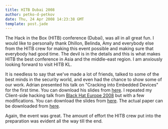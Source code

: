```yaml
---
title: HITB Dubai 2008
author: petko-d-petkov
date: Thu, 24 Apr 2008 14:23:38 GMT
template: post.jade
---
```


The Hack in the Box (HITB) conference (Dubai), was all in all great fun. I would like to personally thank Dhillon, Belinda, Amy and everybody else from the HITB crew for making this event possible and making sure that everybody had good time. The devil is in the details and this is what makes HITB the best conference in Asia and the middle-east region. I am anxiously looking forward to visit HITB KL.

It is needless to say that we've made a lot of friends, talked to some of the best minds in the security world, and even had the chance to show some of our work. Adrian presented his talk on "Cracking into Embedded Devices" for the first time. You can download his slides from [here](http://www.gnucitizen.org/static/blog/2008/04/cracking-into-embedded-devices-hitb-dubai-2008.pdf). I repeated my Client-side hacking talk from [Black Hat Europe 2008](/blog/black-hat-europe-2008/) but with a few modifications. You can download the slides from [here](http://www.gnucitizen.org/static/blog/2008/04/Client-side-Security-Slides-HITB.pdf). The actual paper can be downloaded from [here](/blog/black-hat-europe-2008).

Again, the event was great. The amount of effort the HITB crew put into the preparation was evident all the way till the end.
